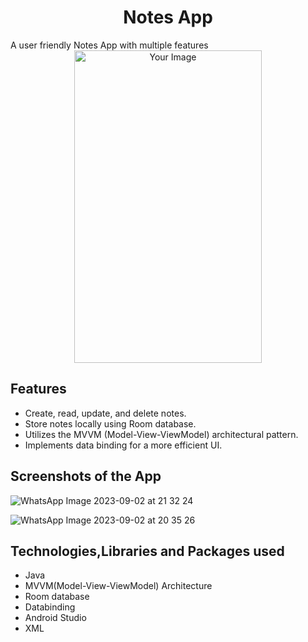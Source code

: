 <div align="center">
  <h1>Notes App</h1>
</div>
A user friendly Notes App with multiple features

<div align="center">
  <img src="https://github.com/Darpan2004/Notes-App/assets/126506854/0559855e-718b-476e-acef-1be6077c03d2" alt="Your Image" width="300" height="500" />
</div>

## Features

- Create, read, update, and delete notes.
- Store notes locally using Room database.
- Utilizes the MVVM (Model-View-ViewModel) architectural pattern.
- Implements data binding for a more efficient UI.

## Screenshots of the App


![WhatsApp Image 2023-09-02 at 21 32 24](https://github.com/Darpan2004/Notes-App/assets/126506854/50322147-b028-45fb-87b8-576e72c2780b)

![WhatsApp Image 2023-09-02 at 20 35 26](https://github.com/Darpan2004/Notes-App/assets/126506854/2ad64b1b-3a20-4a29-9edf-de73e79af0d4)






## Technologies,Libraries and Packages used

- Java
- MVVM(Model-View-ViewModel) Architecture
- Room database
- Databinding
- Android Studio
- XML


